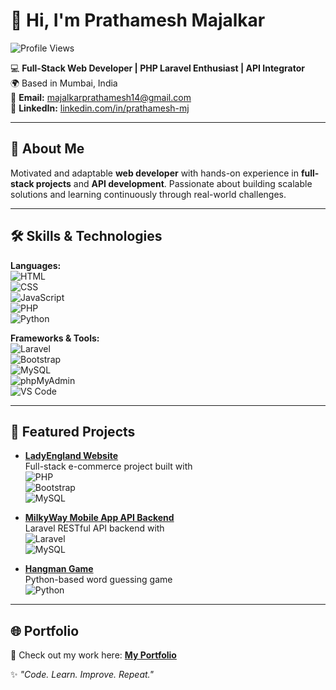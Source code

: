 # 👋 Hi, I'm Prathamesh Majalkar  

![Profile Views](https://komarev.com/ghpvc/?username=Raj14204&color=blue&style=flat-square)

💻 **Full-Stack Web Developer | PHP Laravel Enthusiast | API Integrator**  
🌍 Based in Mumbai, India  
📧 **Email:** majalkarprathamesh14@gmail.com  
🔗 **LinkedIn:** [linkedin.com/in/prathamesh-mj](https://linkedin.com/in/prathamesh-mj)  

---

## 🚀 About Me
Motivated and adaptable **web developer** with hands-on experience in **full-stack projects** and **API development**. Passionate about building scalable solutions and learning continuously through real-world challenges.  

---

## 🛠 Skills & Technologies  
**Languages:**  
![HTML](https://img.shields.io/badge/HTML5-E34F26?style=for-the-badge&logo=html5&logoColor=white)  
![CSS](https://img.shields.io/badge/CSS3-1572B6?style=for-the-badge&logo=css3&logoColor=white)  
![JavaScript](https://img.shields.io/badge/JavaScript-F7DF1E?style=for-the-badge&logo=javascript&logoColor=black)  
![PHP](https://img.shields.io/badge/PHP-777BB4?style=for-the-badge&logo=php&logoColor=white)  
![Python](https://img.shields.io/badge/Python-3776AB?style=for-the-badge&logo=python&logoColor=white)  

**Frameworks & Tools:**  
![Laravel](https://img.shields.io/badge/Laravel-FF2D20?style=for-the-badge&logo=laravel&logoColor=white)  
![Bootstrap](https://img.shields.io/badge/Bootstrap-563D7C?style=for-the-badge&logo=bootstrap&logoColor=white)  
![MySQL](https://img.shields.io/badge/MySQL-005C84?style=for-the-badge&logo=mysql&logoColor=white)  
![phpMyAdmin](https://img.shields.io/badge/phpMyAdmin-6C78AF?style=for-the-badge&logo=phpmyadmin&logoColor=white)  
![VS Code](https://img.shields.io/badge/VS%20Code-007ACC?style=for-the-badge&logo=visualstudiocode&logoColor=white)  


---

## 📂 Featured Projects  

- **[LadyEngland Website](#)**  
  Full-stack e-commerce project built with  
  ![PHP](https://img.shields.io/badge/PHP-777BB4?style=flat&logo=php&logoColor=white)  
  ![Bootstrap](https://img.shields.io/badge/Bootstrap-563D7C?style=flat&logo=bootstrap&logoColor=white)  
  ![MySQL](https://img.shields.io/badge/MySQL-005C84?style=flat&logo=mysql&logoColor=white)  

- **[MilkyWay Mobile App API Backend](#)**  
  Laravel RESTful API backend with  
  ![Laravel](https://img.shields.io/badge/Laravel-FF2D20?style=flat&logo=laravel&logoColor=white)  
  ![MySQL](https://img.shields.io/badge/MySQL-005C84?style=flat&logo=mysql&logoColor=white)  

- **[Hangman Game](#)**  
  Python-based word guessing game  
  ![Python](https://img.shields.io/badge/Python-3776AB?style=flat&logo=python&logoColor=white)
---

## 🌐 Portfolio  
🚀 Check out my work here: [**My Portfolio**](https://raj14204.github.io/Portfolio/)  



✨ _"Code. Learn. Improve. Repeat."_  
